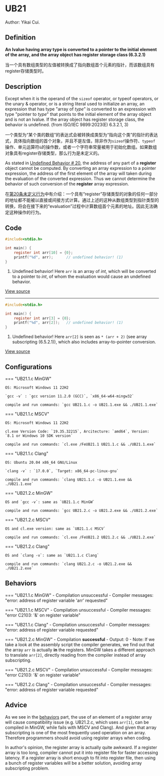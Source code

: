 # UB21

Author: Yikai Cui.

## Definition

**An lvalue having array type is converted to a pointer to the initial element of the array, and the array object has register storage class (6.3.2.1)**

当一个具有数组类型的左值被转换成了指向数组首个元素的指针，而该数组具有register存储类型时。

## Description

Except when it is the operand of the `sizeof` operator, or typeof operators, or the unary & operator, or is a string literal used to initialize an array, an expression that has type "array of _type_" is converted to an expression with type "pointer to _type_" that points to the initial element of the array object and is not an lvalue. If the array object has register storage class, the behavior is undefined. (from ISO/IEC 9899:2023(E) 6.3.2.1, 3)

一个类型为“某个类的数组”的表达式会被转换成类型为“指向这个类”的指针的表达式，具体指向数组的首个对象，并且不是左值，除非作为`sizeof`操作符、`typeof`操作、单元运算符`&`的操作数，或者一个字符串常量被用于初始化数组。如果数组对象具有register存储类型，那么行为是未定义的。

As stated in [Undefined Behavior # 20](../UB1to20/UB20.md), the address of any part of a **register** object cannot be computed. By converting an array expression to a pointer expression, the address of the first element of the array will taken during the evaluation of the converted expression. Thus we cannot determine the behavior of such conversion of the **register** array expression.

在[第20条未定义行为](../UB1to20/UB20.md)中有介绍：一个具有“register”存储类型的对象的任何一部分的地址都不能被以直接或间接方式计算。通过上述的这种从数组类型到指针类型的转换，将会在接下来的“evaluation”过程中计算数组首个元素的地址。因此无法确定这种操作的行为。

## Code

```c title="UB21.1.c"
#include<stdio.h>

int main() {
    register int arr[10] = {0};
    printf("%d", arr);      // undefined behavior! (1)
}
```

1. Undefined behavior! Here `arr` is an array of _int_, which will be converted to a pointer to _int_, of whom the evaluation would cause an undefined behavior.

[View source](./UB21.1.c)

---

```c title="UB21.2.c"
#include<stdio.h>

int main() {
    register int arr[3] = {0};
    printf("%d", arr[2]);   // undefined behavior! (1)
}
```

1. Undefined behavior! Here `arr[2]` is seen as `* (arr + 2)` (see array subscripting (6.5.2.1)), which also includes array-to-pointer conversion.

[View source](./UB21.2.c)

## Configurations

=== "UB21.1.c MinGW"

    OS: Microsoft Windows 11 22H2

    `gcc -v` : `gcc version 11.2.0 (GCC)`, `x86_64-w64-mingw32`

    compile and run commands: `gcc UB21.1.c -o UB21.1.exe && ./UB21.1.exe`

=== "UB21.1.c MSCV"

    OS: Microsoft Windows 11 22H2

    cl.exe Version Code: `19.35.32215`, Arcitecture: `amd64`, Version: `8.1 or Windows 10 SDK version`

    compile and run commands: `cl.exe /FeUB21.1 UB21.1.c && ./UB21.1.exe`

=== "UB21.1.c Clang"

    OS: Ubuntu 20.04 x86_64 GNU/Linux

    `clang -v` : `17.0.0`, `Target: x86_64-pc-linux-gnu`

    compile and run commands: `clang UB21.1.c -o UB21.1.exe && ./UB21.1.exe`

=== "UB21.2.c MinGW"

    OS and `gcc -v`: same as `UB21.1.c MinGW`

    compile and run commands: `gcc UB21.2.c -o UB21.2.exe && ./UB21.2.exe`

=== "UB21.2.c MSCV"

    OS and cl.exe version: same as `UB21.1.c MSCV`

    compile and run commands: `cl.exe /FeUB21.2 UB21.2.c && ./UB21.2.exe`

=== "UB21.2.c Clang"

    OS and `clang -v`: same as `UB21.1.c Clang`

    compile and run commands: `clang UB21.2.c -o UB21.2.exe && ./UB21.2.exe`

## Behaviors

=== "UB21.1.c MinGW"
    - Compilation unsuccessful
    - Compiler messages: "error: address of register variable 'arr' requested"

=== "UB21.1.c MSCV"
    - Compilation unsuccessful
    - Compiler messages: "error C2103: '&' on register variable"

=== "UB21.1.c Clang"
    - Compilation unsuccessful
    - Compiler messages: "error: address of register variable requested"

=== "UB21.2.c MinGW"
    - Compilation **successful**
    - Output: 0
    - Note: If we take a look at the assembly script the compiler generates, we find out that the array `arr` is actually **in** the registers. MinGW takes a different approach to translate `arr[2]`, directly reading from the compiler instead of array subscripting.

=== "UB21.2.c MSCV"
    - Compilation unsuccessful
    - Compiler messages: "error C2103: '&' on register variable"

=== "UB21.2.c Clang"
    - Compilation unsuccessful
    - Compiler messages: "error: address of register variable requested"

## Advice

As we see in the [behaviors](#behaviors) part, the use of an element of a register array will cause compatibility issue (e.g. UB21.2.c, which uses `arr[1]`, can be compiled in MinGW, while fails with MSCV and Clang). And given that array subscripting is one of the most frequently used operation on an array. Therefore programmers should avoid using register arrays when coding.

In author's opinion, the register array is actually quite awkward. If a register array is too long, compiler cannot put it into register file for faster accessing latency. If a register array is short enough to fit into register file, then using a bunch of register variables will be a better solution, avoiding array subscripting problem.